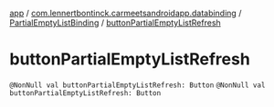 [app](../../index.md) / [com.lennertbontinck.carmeetsandroidapp.databinding](../index.md) / [PartialEmptyListBinding](index.md) / [buttonPartialEmptyListRefresh](./button-partial-empty-list-refresh.md)

# buttonPartialEmptyListRefresh

`@NonNull val buttonPartialEmptyListRefresh: Button`
`@NonNull val buttonPartialEmptyListRefresh: Button`